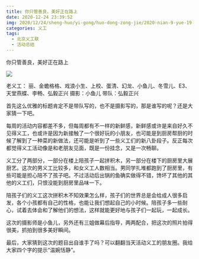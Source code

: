 ```yaml
---
title: 你只管善良，美好正在路上
date: 2020-12-24 23:39:52
img: 2020/12/24/sheng-huo/yi-gong/huo-dong-zong-jie/2020-nian-9-yue-19-ri-fang-shan/0.jpg
categories: 义工
tags:
  - 北京义工联
  - 活动总结
---
```




你只管善良，美好正在路上

![](/myhexo/2020/12/24/sheng-huo/yi-gong/huo-dong-zong-jie/2020-nian-9-yue-19-ri-fang-shan/0.jpg)

老义工： 丽、金蟾格格、戏浪小生、上校、蛋清、幻龙、小鱼儿、冬雪儿、E3、天堂燕蝶、李畅、弘毅正兴
摄影：小鱼儿
带队：弘毅正兴

​    首先这么优雅的标题肯定不是带队写的，也不是摄影写的，那是谁写的呢？还是大家猜一下吧。

每周的活动内容都差不多，但每周都有不一样的新鲜感，新鲜感或许是来自好久不见得义工，也或许是因为新接触了一个很好玩的小朋友，也可能是到厨房帮厨的时候了解到了一种菜的新做法，还可能是听到了一些义工们的新八卦段子。反正每次都觉得义工活动像是和老朋友见面，既是一份挂念，又是一次畅聊。

​    义工分了两部分，一部分在楼上陪孩子一起拼积木，另一部分在楼下的厨房里大展厨艺。这次的男义工比较多，和女义工人数相当。男同学扎堆都跑到了厨房里，有些可能是担心陪不了孩子吧。不过活动后出锅的鱼确实做得不错，馋坏了其他的其他的义工们，只恨没能到厨房里品味一下。

​    陪孩子们的义工这次拼积木不知效果怎么样，孩子们的世界总是会给成人很多启发，各个小孩都有自己的性格，也能让我们想起自己的小时候。陪孩子多一些耐心，试着去体会和了解他们的想法，这样就能更好地与孩子们一起玩，一起成长。

​    这次的摄影师是小鱼儿，另外还有三姐做幕后指导，两两配合，把这次的照片拍得很美，抓拍到很多美好瞬间。

​    最后，大家猜到这次的题目出自谁手了吗？可以翻翻当天活动义工的朋友圈。我给大家四个字的提示“温婉恬静”。
